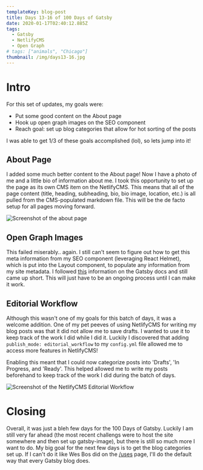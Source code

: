 ```yaml
---
templateKey: blog-post
title: Days 13-16 of 100 Days of Gatsby
date: 2020-01-17T02:40:12.885Z
tags:
  - Gatsby
  - NetlifyCMS
  - Open Graph
# tags: ["animals", "Chicago"]
thumbnail: /img/days13-16.jpg
---
```

# Intro

For this set of updates, my goals were: 

* Put some good content on the About page
* Hook up open graph images on the SEO component
* Reach goal: set up blog categories that allow for hot sorting of the posts

I was able to get 1/3 of these goals accomplished (lol), so lets jump into it!



## About Page

I added some much better content to the About page! Now I have a photo of me and a little bio of information about me. I took this opportunity to set up the page as its own CMS item on the NetlifyCMS. This means that all of the page content (title, heading, subheading, bio, bio image, location, etc.) is all pulled from the CMS-populated markdown file. This will be the de facto setup for all pages moving forward. 

![Screenshot of the about page](/img/screen-shot-2020-01-15-at-8.48.45-pm.png "About Page V1")

## Open Graph Images

This failed miserably.. again. I still can't seem to figure out how to get this meta information from my SEO component (leveraging React Helmet), which is put into the Layout component, to populate any information from my site metadata. I followed [this](https://www.gatsbyjs.org/docs/add-seo-component/) information on the Gatsby docs and still came up short. This will just have to be an ongoing process until I can make it work.

## Editorial Workflow

Although this wasn't one of my goals for this batch of days, it was a welcome addition. One of my pet peeves of using  NetlifyCMS for writing my blog posts was that it did not allow me to save drafts. I wanted to use it to keep track of the work I did while I did it. Luckily I discovered that adding `publish_mode: editorial_workflow` to my `config.yml` file allowed me to access more features in NetlifyCMS! 

Enabling this meant that I could now categorize posts into 'Drafts', 'In Progress, and 'Ready'. This helped allowed me to write my posts beforehand to keep track of the work I did during the batch of days.

![Screenshot of the NetlifyCMS Editorial Workflow](/img/screen-shot-2020-01-15-at-9.06.43-pm.png "NetlifyCMS Editoral Workflow")

# Closing

Overall, it was just a bleh few days for the 100 Days of Gatsby. Luckily I am still very far ahead (the most recent challengs were to host the site somewhere and then set up gatsby-image), but there is still so much more I want to do. My big goal for the next few days is to get the blog categories set up. If I can't do it like Wes Bos did on the [/uses](https://uses.tech/) page, I'll do the default way that every Gatsby blog does.
